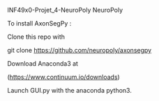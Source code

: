 INF49x0-Projet_4-NeuroPoly
NeuroPoly


To install AxonSegPy :

Clone this repo with

git clone https://github.com/neuropoly/axonsegpy


Download Anaconda3 at

(https://www.continuum.io/downloads)

Launch GUI.py with the anaconda python3.